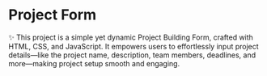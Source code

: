 
# Project Form

✨ This project is a simple yet dynamic Project Building Form, crafted with HTML, CSS, and JavaScript. It empowers users to effortlessly input project details—like the project name, description, team members, deadlines, and more—making project setup smooth and engaging. 

